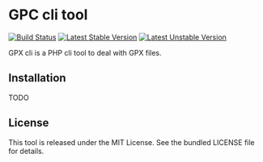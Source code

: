 # GPC cli tool

[![Build Status](https://travis-ci.org/odolbeau/gpx-cli.png)](https://travis-ci.org/odolbeau/gpx-cli)
[![Latest Stable Version](https://poser.pugx.org/odolbeau/gpx-cli/v/stable.svg)](https://packagist.org/packages/odolbeau/gpx-cli)
[![Latest Unstable Version](https://poser.pugx.org/odolbeau/gpx-cli/v/unstable.svg)](https://packagist.org/packages/odolbeau/gpx-cli)

GPX cli is a PHP cli tool to deal with GPX files.

## Installation

TODO

## License

This tool is released under the MIT License. See the bundled LICENSE file for details.
